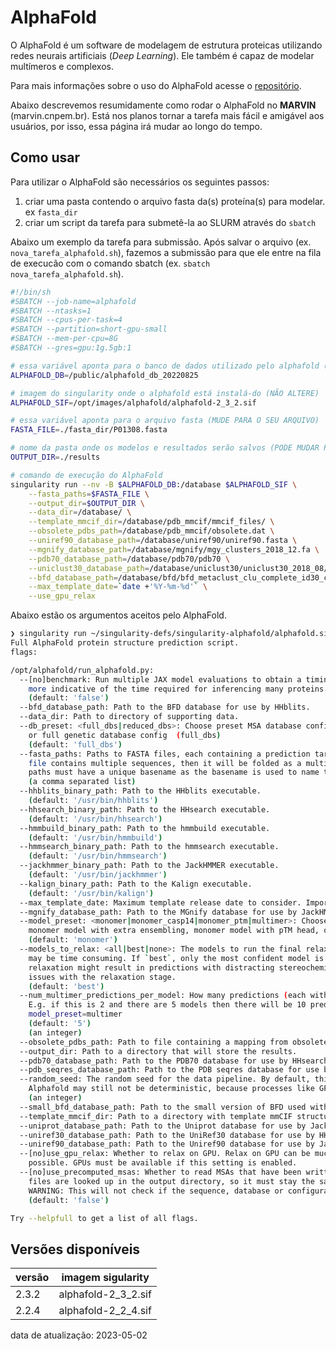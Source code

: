 # AlphaFold

O AlphaFold é um software de modelagem de estrutura proteicas utilizando redes neurais artificiais (_Deep Learning_).
Ele também é capaz de modelar multímeros e complexos.

Para mais informações sobre o uso do AlphaFold acesse o [repositório](
https://github.com/deepmind/alphafold/).

Abaixo descrevemos resumidamente como rodar o AlphaFold no **MARVIN** (marvin.cnpem.br). Está nos planos tornar a 
tarefa mais fácil e amigável aos usuários, por isso, essa página irá mudar ao longo do tempo. 

## Como usar

Para utilizar o AlphaFold são necessários os seguintes passos:

1. criar uma pasta contendo o arquivo fasta da(s) proteína(s) para modelar. ex `fasta_dir`
2. criar um script da tarefa para submetê-la ao SLURM através do `sbatch`
     
Abaixo um exemplo da tarefa para submissão. Após salvar o arquivo (ex. `nova_tarefa_alphafold.sh`), fazemos a submissão para que ele entre na fila de execucão com o comando sbatch (ex. `sbatch nova_tarefa_alphafold.sh`). 

```bash
#!/bin/sh
#SBATCH --job-name=alphafold
#SBATCH --ntasks=1
#SBATCH --cpus-per-task=4
#SBATCH --partition=short-gpu-small
#SBATCH --mem-per-cpu=8G
#SBATCH --gres=gpu:1g.5gb:1

# essa variável aponta para o banco de dados utilizado pelo alphafold (NÃO ALTERE)   
ALPHAFOLD_DB=/public/alphafold_db_20220825

# imagem do singularity onde o alphafold está instalá-do (NÃO ALTERE)
ALPHAFOLD_SIF=/opt/images/alphafold/alphafold-2_3_2.sif

# essa variável aponta para o arquivo fasta (MUDE PARA O SEU ARQUIVO) 
FASTA_FILE=./fasta_dir/P01308.fasta

# nome da pasta onde os modelos e resultados serão salvos (PODE MUDAR PARA UM NOME QUE ESCOLHER)
OUTPUT_DIR=./results

# comando de execução do AlphaFold
singularity run --nv -B $ALPHAFOLD_DB:/database $ALPHAFOLD_SIF \
    --fasta_paths=$FASTA_FILE \
    --output_dir=$OUTPUT_DIR \
    --data_dir=/database/ \
    --template_mmcif_dir=/database/pdb_mmcif/mmcif_files/ \
    --obsolete_pdbs_path=/database/pdb_mmcif/obsolete.dat \
    --uniref90_database_path=/database/uniref90/uniref90.fasta \
    --mgnify_database_path=/database/mgnify/mgy_clusters_2018_12.fa \
    --pdb70_database_path=/database/pdb70/pdb70 \
    --uniclust30_database_path=/database/uniclust30/uniclust30_2018_08/uniclust30_2018_08 \
    --bfd_database_path=/database/bfd/bfd_metaclust_clu_complete_id30_c90_final_seq.sorted_opt \
    --max_template_date=`date +'%Y-%m-%d'` \
    --use_gpu_relax 
```

Abaixo estão os argumentos aceitos pelo AlphaFold.

```bash
❯ singularity run ~/singularity-defs/singularity-alphafold/alphafold.sif --helpshort
Full AlphaFold protein structure prediction script.
flags:

/opt/alphafold/run_alphafold.py:
  --[no]benchmark: Run multiple JAX model evaluations to obtain a timing that excludes the compilation time, which should be
    more indicative of the time required for inferencing many proteins.
    (default: 'false')
  --bfd_database_path: Path to the BFD database for use by HHblits.
  --data_dir: Path to directory of supporting data.
  --db_preset: <full_dbs|reduced_dbs>: Choose preset MSA database configuration - smaller genetic database config (reduced_dbs)
    or full genetic database config  (full_dbs)
    (default: 'full_dbs')
  --fasta_paths: Paths to FASTA files, each containing a prediction target that will be folded one after another. If a FASTA
    file contains multiple sequences, then it will be folded as a multimer. Paths should be separated by commas. All FASTA
    paths must have a unique basename as the basename is used to name the output directories for each prediction.
    (a comma separated list)
  --hhblits_binary_path: Path to the HHblits executable.
    (default: '/usr/bin/hhblits')
  --hhsearch_binary_path: Path to the HHsearch executable.
    (default: '/usr/bin/hhsearch')
  --hmmbuild_binary_path: Path to the hmmbuild executable.
    (default: '/usr/bin/hmmbuild')
  --hmmsearch_binary_path: Path to the hmmsearch executable.
    (default: '/usr/bin/hmmsearch')
  --jackhmmer_binary_path: Path to the JackHMMER executable.
    (default: '/usr/bin/jackhmmer')
  --kalign_binary_path: Path to the Kalign executable.
    (default: '/usr/bin/kalign')
  --max_template_date: Maximum template release date to consider. Important if folding historical test sets.
  --mgnify_database_path: Path to the MGnify database for use by JackHMMER.
  --model_preset: <monomer|monomer_casp14|monomer_ptm|multimer>: Choose preset model configuration - the monomer model, the
    monomer model with extra ensembling, monomer model with pTM head, or multimer model
    (default: 'monomer')
  --models_to_relax: <all|best|none>: The models to run the final relaxation step on. If `all`, all models are relaxed, which
    may be time consuming. If `best`, only the most confident model is relaxed. If `none`, relaxation is not run. Turning off
    relaxation might result in predictions with distracting stereochemical violations but might help in case you are having
    issues with the relaxation stage.
    (default: 'best')
  --num_multimer_predictions_per_model: How many predictions (each with a different random seed) will be generated per model.
    E.g. if this is 2 and there are 5 models then there will be 10 predictions per input. Note: this FLAG only applies if
    model_preset=multimer
    (default: '5')
    (an integer)
  --obsolete_pdbs_path: Path to file containing a mapping from obsolete PDB IDs to the PDB IDs of their replacements.
  --output_dir: Path to a directory that will store the results.
  --pdb70_database_path: Path to the PDB70 database for use by HHsearch.
  --pdb_seqres_database_path: Path to the PDB seqres database for use by hmmsearch.
  --random_seed: The random seed for the data pipeline. By default, this is randomly generated. Note that even if this is set,
    Alphafold may still not be deterministic, because processes like GPU inference are nondeterministic.
    (an integer)
  --small_bfd_database_path: Path to the small version of BFD used with the "reduced_dbs" preset.
  --template_mmcif_dir: Path to a directory with template mmCIF structures, each named <pdb_id>.cif
  --uniprot_database_path: Path to the Uniprot database for use by JackHMMer.
  --uniref30_database_path: Path to the UniRef30 database for use by HHblits.
  --uniref90_database_path: Path to the Uniref90 database for use by JackHMMER.
  --[no]use_gpu_relax: Whether to relax on GPU. Relax on GPU can be much faster than CPU, so it is recommended to enable if
    possible. GPUs must be available if this setting is enabled.
  --[no]use_precomputed_msas: Whether to read MSAs that have been written to disk instead of running the MSA tools. The MSA
    files are looked up in the output directory, so it must stay the same between multiple runs that are to reuse the MSAs.
    WARNING: This will not check if the sequence, database or configuration have changed.
    (default: 'false')

Try --helpfull to get a list of all flags.
```

## Versões disponíveis

| versão | imagem sigularity   |
| ------ | ------------------- |
| 2.3.2  | alphafold-2_3_2.sif |
| 2.2.4  | alphafold-2_2_4.sif |

data de atualização: 2023-05-02
